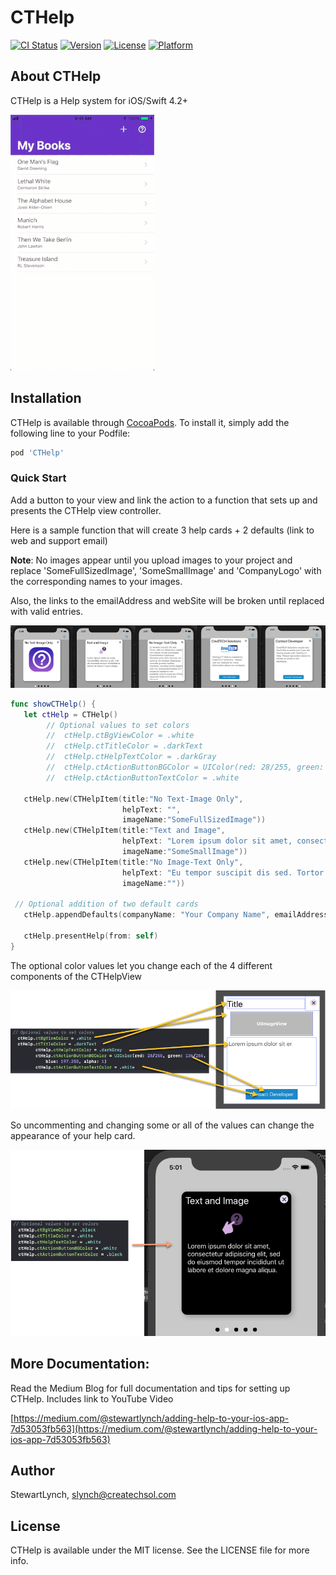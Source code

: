 # CTHelp

[![CI Status](https://img.shields.io/travis/StewartLynch/CTHelp.svg?style=flat)](https://travis-ci.org/StewartLynch/CTHelp)
[![Version](https://img.shields.io/cocoapods/v/CTHelp.svg?style=flat)](https://cocoapods.org/pods/CTHelp)
[![License](https://img.shields.io/cocoapods/l/CTHelp.svg?style=flat)](https://cocoapods.org/pods/CTHelp)
[![Platform](https://img.shields.io/cocoapods/p/CTHelp.svg?style=flat)](https://cocoapods.org/pods/CTHelp)

## About CTHelp

CTHelp is a Help system for iOS/Swift 4.2+

![SampleScreen](SampleScreen.gif)

## Installation

CTHelp is available through [CocoaPods](https://cocoapods.org). To install
it, simply add the following line to your Podfile:

```ruby
pod 'CTHelp'
```

### Quick Start

Add a button to your view and link the action to a function that sets up and presents the CTHelp view controller.

Here is a sample function that will create 3 help cards + 2 defaults (link to web and support email)

**Note**: No images appear until you upload images to your project and replace 'SomeFullSizedImage', 'SomeSmallImage' and 'CompanyLogo' with the corresponding names to your images.

Also, the links to the emailAddress and webSite will be broken until replaced  with valid entries.

![SampleCards](SampleCards.png)

```swift
func showCTHelp() {
   let ctHelp = CTHelp()
        // Optional values to set colors
        //  ctHelp.ctBgViewColor = .white
        //  ctHelp.ctTitleColor = .darkText
        //  ctHelp.ctHelpTextColor = .darkGray
        //  ctHelp.ctActionButtonBGColor = UIColor(red: 28/255, green: 136/255, blue: 197.255, alpha: 1)
        //  ctHelp.ctActionButtonTextColor = .white

   ctHelp.new(CTHelpItem(title:"No Text-Image Only",
                         helpText: "",
                         imageName:"SomeFullSizedImage"))
   ctHelp.new(CTHelpItem(title:"Text and Image",
                         helpText: "Lorem ipsum dolor sit amet, consectetur adipiscing elit, sed do eiusmod tempor incididunt ut labore et dolore magna aliqua.",
                         imageName:"SomeSmallImage"))
   ctHelp.new(CTHelpItem(title:"No Image-Text Only",
                         helpText: "Eu tempor suscipit dis sed. Tortor velit orci bibendum mattis non metus ornare consequat. Condimentum habitasse dictumst eros nibh rhoncus non pulvinar fermentum. Maecenas convallis gravida facilisis. Interdum, conubia lacinia magnis duis nec quisque.Excepteur sint occaecat cupidatat non proident, sunt in culpa qui officia deserunt mollit anim id est laborum.",
                         imageName:""))

 // Optional addition of two default cards
   ctHelp.appendDefaults(companyName: "Your Company Name", emailAddress: "yourContactEmail@somewhere.com", data: nil, webSite: "https://www.yourWebsite.com", companyImageName: "CompanyLogo")

   ctHelp.presentHelp(from: self)
}
```

The optional color values let you change each of the 4 different components of the CTHelpView

![image-20190124165825249](Optionals.png)

So uncommenting and changing some or all of the values can change the appearance of your help card.

![image-20190124170300316](Optionals2.png)

## More Documentation:

Read the Medium Blog for full documentation and tips for setting up CTHelp.  Includes link to YouTube Video

[https://medium.com/@stewartlynch/adding-help-to-your-ios-app-7d53053fb563](https://medium.com/@stewartlynch/adding-help-to-your-ios-app-7d53053fb563)

## Author

StewartLynch, slynch@createchsol.com

## License

CTHelp is available under the MIT license. See the LICENSE file for more info.
